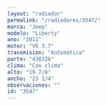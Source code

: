 ```yaml
---
layout: "radiador"
permalink: "/radiadores/3547/"
marca: "Jeep"
modelo: "Liberty"
ano: "2011"
motor: "V6 3.7"
transmision: "Automática"
parte: "438326"
clima: "Con clima"
alto: "19 7/8"
ancho: "23 1/4"
observaciones: ""
id: "3547"
---
```


